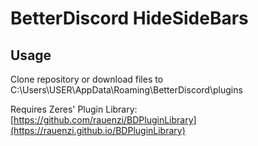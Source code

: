 # BetterDiscord HideSideBars

## Usage

Clone repository or download files to C:\Users\USER\AppData\Roaming\BetterDiscord\plugins

Requires Zeres' Plugin Library: [https://github.com/rauenzi/BDPluginLibrary](https://rauenzi.github.io/BDPluginLibrary)